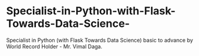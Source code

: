 # Specialist-in-Python-with-Flask-Towards-Data-Science-
Specialist in Python (with Flask Towards Data Science) basic to advance by World Record Holder - Mr. Vimal Daga.
